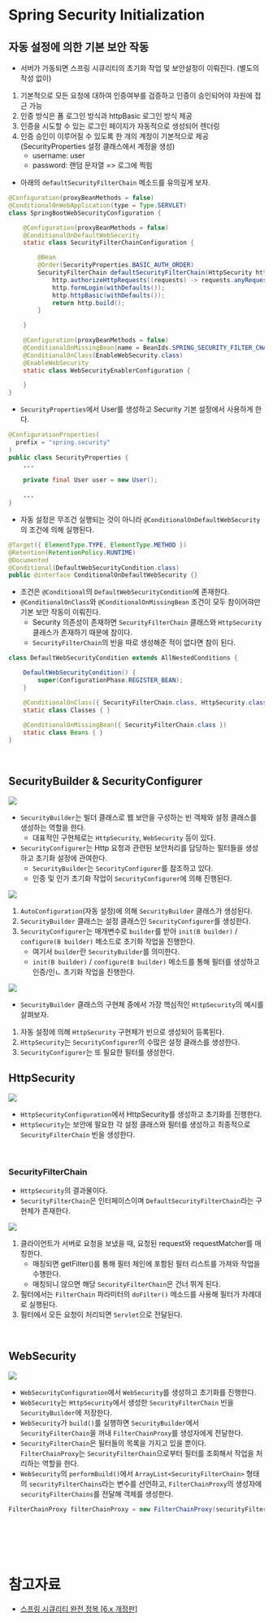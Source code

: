 # Spring Security Initialization

## 자동 설정에 의한 기본 보안 작동

- 서버가 가동되면 스프링 시큐리티의 초기화 작업 및 보안설정이 이뤄진다. (별도의 작성 없이)

1. 기본적으로 모든 요청에 대하여 인증여부를 검증하고 인증이 승인되어야 자원에 접근 가능
2. 인증 방식은 폼 로그인 방식과 httpBasic 로그인 방식 제공
3. 인증을 시도할 수 있는 로그인 페이지가 자동적으로 생성되어 렌더링
4. 인증 승인이 이루어질 수 있도록 한 개의 계정이 기본적으로 제공 (SecurityProperties 설정 클래스에서 계정을 생성)
   - username: user
   - password: 랜덤 문자열 => 로그에 찍힘

- 아래의 `defaultSecurityFilterChain` 메소드를 유의깊게 보자.

```java
@Configuration(proxyBeanMethods = false)
@ConditionalOnWebApplication(type = Type.SERVLET)
class SpringBootWebSecurityConfiguration {

	@Configuration(proxyBeanMethods = false)
	@ConditionalOnDefaultWebSecurity
	static class SecurityFilterChainConfiguration {

		@Bean
		@Order(SecurityProperties.BASIC_AUTH_ORDER)
		SecurityFilterChain defaultSecurityFilterChain(HttpSecurity http) throws Exception {
			http.authorizeHttpRequests((requests) -> requests.anyRequest().authenticated());
			http.formLogin(withDefaults());
			http.httpBasic(withDefaults());
			return http.build();
		}

	}
	
	@Configuration(proxyBeanMethods = false)
	@ConditionalOnMissingBean(name = BeanIds.SPRING_SECURITY_FILTER_CHAIN)
	@ConditionalOnClass(EnableWebSecurity.class)
	@EnableWebSecurity
	static class WebSecurityEnablerConfiguration {

	}
}
```

- `SecurityProperties`에서 User를 생성하고 Security 기본 설정에서 사용하게 한다.

```java
@ConfigurationProperties(
  prefix = "spring.security"
)
public class SecurityProperties {
    ...
    
    private final User user = new User();
    
    ...
}
```

- 자동 설정은 무조건 실행되는 것이 아니라 `@ConditionalOnDefaultWebSecurity`의 조건에 의해 실행된다.

```java
@Target({ ElementType.TYPE, ElementType.METHOD })
@Retention(RetentionPolicy.RUNTIME)
@Documented
@Conditional(DefaultWebSecurityCondition.class)
public @interface ConditionalOnDefaultWebSecurity {}
```

- 조건은 `@Conditional`의 `DefaultWebSecurityCondition`에 존재한다.
- `@ConditionalOnClass`와 `@ConditionalOnMissingBean` 조건이 모두 참이어햐만 기본 보안 작동이 이뤄진다.
  - Security 의존성이 존재하면 `SecurityFilterChain` 클래스와 `HttpSecurity` 클래스가 존재하기 때문에 참이다.
  - `SecurityFilterChain`의 빈을 따로 생성해준 적이 없다면 참이 된다.

```java
class DefaultWebSecurityCondition extends AllNestedConditions {

	DefaultWebSecurityCondition() {
		super(ConfigurationPhase.REGISTER_BEAN);
	}

	@ConditionalOnClass({ SecurityFilterChain.class, HttpSecurity.class })
	static class Classes { }
	
	@ConditionalOnMissingBean({ SecurityFilterChain.class })
	static class Beans { }
}
```

<br/>

## SecurityBuilder & SecurityConfigurer

<img src="img/security_builder01.png">

- `SecurityBuilder`는 빌더 클래스로 웹 보안을 구성하는 빈 객체와 설정 클래스를 생성하는 역할을 한다.
  - 대표적인 구현체로는 `HttpSecurity`, `WebSecurity` 등이 있다.
- `SecurityConfigurer`는 Http 요청과 관련된 보안처리를 담당하는 필터들을 생성하고 초기화 설정에 관여한다.
  - `SecurityBuilder`는 `SecurityConfigurer`를 참조하고 있다.
  - 인증 및 인가 초기화 작업이 `SecurityConfigurer`에 의해 진행된다.

<img src="img/security_builder02.png">

1. `AutoConfiguration`(자동 설정)에 의해 `SecurityBuilder` 클래스가 생성된다.
2. `SecurityBuilder` 클래스는 설정 클래스인 `SecurityConfigurer`를 생성한다.
3. `SecurityConfigurer`는 매개변수로 `builder`를 받아 `init(B builder)` / `configure(B builder)` 메소드로 초기화 작업을 진행한다.
    - 여기서 `builder`란 `SecurityBuilder`를 의미한다.
    - `init(B builder)` / `configure(B builder)` 메소드를 통해 필터를 생성하고 인증/인ㄴ 초기화 작업을 진행한다.

<img src="img/security_builder03.png">

- `SecurityBuilder` 클래스의 구현체 중에서 가장 핵심적인 `HttpSecurity`의 예시를 살펴보자.
1. 자동 설정에 의해 `HttpSecurity` 구현체가 빈으로 생성되어 등록된다.
2. `HttpSecurity`는 `SecurityConfigurer`의 수많은 설정 클래스를 생성한다.
3. `SecurityConfigurer`는 또 필요한 필터를 생성한다.

## HttpSecurity

<img src="img/http_security01.png">

- `HttpSecurityConfiguration`에서 HttpSecurity를 생성하고 초기화를 진행한다.
- `HttpSecurity`는 보안에 필요한 각 설정 클래스와 필터를 생성하고 최종적으로 `SecurityFilterChain` 빈을 생성한다.

<br/>

### SecurityFilterChain

- `HttpSecurity`의 결과물이다.
- `SecurityFilterChain`은 인터페이스이며 `DefaultSecurityFilterChain`라는 구현체가 존재한다.
  
<img src="img/http_security02.png">

1. 클라이언트가 서버로 요청을 보냈을 때, 요청된 request와 requestMatcher를 매칭한다.
    - 매칭되면 getFilter()를 통해 필터 체인에 포함된 필터 리스트를 가져와 작업을 수행한다.
    - 매칭되니 않으면 해당 `SecurityFilterChain`은 건너 뛰게 된다.
2. 필터에서는 `FilterChain` 파라미터의 `doFilter()` 메소드를 사용해 필터가 차례대로 실행된다.
3. 필터에서 모든 요청이 처리되면 `Servlet`으로 전달된다.

<br/>

## WebSecurity

<img src="img/web_security01.png">

- `WebSecurityConfiguration`에서 `WebSecurity`를 생성하고 초기화를 진행한다.
- `WebSecurity`는 `HttpSecurity`에서 생성한 `SecurityFilterChain` 빈을 `SecurityBuilder`에 저장한다.
- `WebSecurity`가 `build()`를 실행하면 `SecurityBuilder`에서 `SecurityFilterChain`을 꺼내 `FilterChainProxy`를 생성자에게 전달한다.
- `SecurityFilterChain`은 필터들의 목록을 가지고 있을 뿐이다. `FilterChainProxy`는 `SecurityFilterChain`으로부터 필터를 조회해서 작업을 처리하는 역할을 한다.
- `WebSecurity`의 `performBuild()`에서 `ArrayList<SecurityFilterChain>` 형태의 `securityFilterChains`라는 변수를 선언하고, `FilterChainProxy`의 생성자에 `securityFilterChains`를 전달해 객체를 생성한다.

```java
FilterChainProxy filterChainProxy = new FilterChainProxy(securityFilterChains);
```

<br/>

<br/><br/>

# 참고자료

- [스프링 시큐리티 완전 정복 [6.x 개정판]](https://www.inflearn.com/course/%EC%8A%A4%ED%94%84%EB%A7%81-%EC%8B%9C%ED%81%90%EB%A6%AC%ED%8B%B0-%EC%99%84%EC%A0%84%EC%A0%95%EB%B3%B5/dashboard)